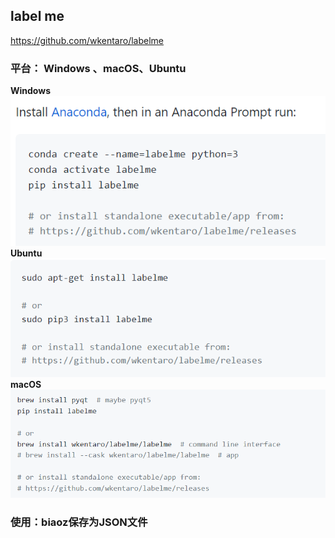 ## label me
https://github.com/wkentaro/labelme
### 平台： Windows 、macOS、Ubuntu
 **Windows**
 ![](https://raw.githubusercontent.com/LIUQI-creat/pic/main/20221109160749.png)
**Ubuntu**
![](https://raw.githubusercontent.com/LIUQI-creat/pic/main/20221109160900.png)
**macOS**
![](https://raw.githubusercontent.com/LIUQI-creat/pic/main/20221109161103.png)

### 使用：biaoz保存为JSON文件

<!--stackedit_data:
eyJoaXN0b3J5IjpbLTQwMDU5MDk2Nl19
-->